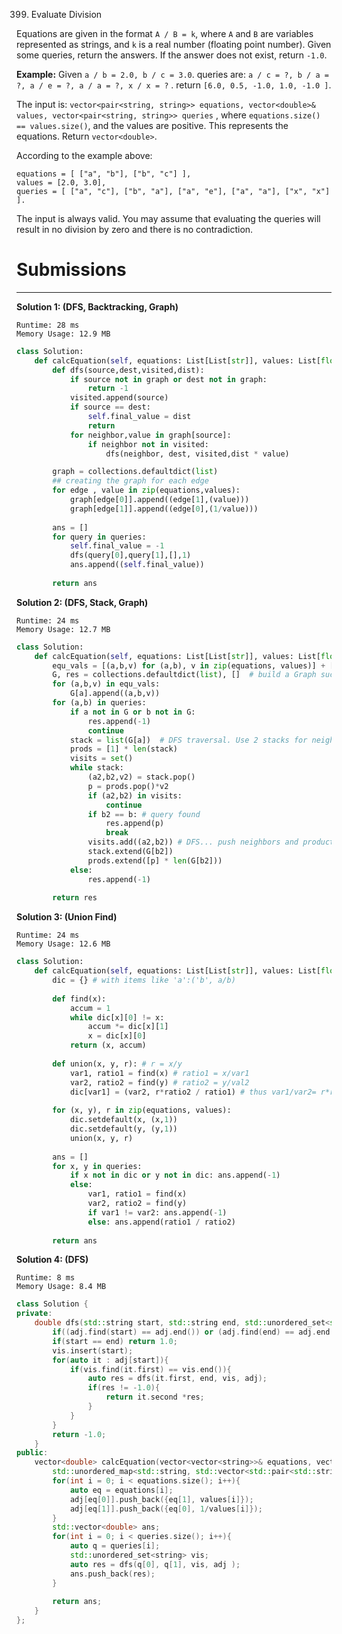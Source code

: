 399. Evaluate Division

Equations are given in the format `A / B = k`, where `A` and `B` are variables represented as strings, and `k` is a real number (floating point number). Given some queries, return the answers. If the answer does not exist, return `-1.0`.

**Example:**
Given `a / b = 2.0, b / c = 3.0`.
queries are: `a / c = ?, b / a = ?, a / e = ?, a / a = ?, x / x = ?` .
return `[6.0, 0.5, -1.0, 1.0, -1.0 ]`.

The input is: `vector<pair<string, string>> equations, vector<double>& values, vector<pair<string, string>> queries` , where `equations.size() == values.size()`, and the values are positive. This represents the equations. Return `vector<double>`.

According to the example above:
```
equations = [ ["a", "b"], ["b", "c"] ],
values = [2.0, 3.0],
queries = [ ["a", "c"], ["b", "a"], ["a", "e"], ["a", "a"], ["x", "x"] ]. 
``` 

The input is always valid. You may assume that evaluating the queries will result in no division by zero and there is no contradiction.
    
# Submissions
---
**Solution 1: (DFS, Backtracking, Graph)**
```
Runtime: 28 ms
Memory Usage: 12.9 MB
```
```python
class Solution:
    def calcEquation(self, equations: List[List[str]], values: List[float], queries: List[List[str]]) -> List[float]:
        def dfs(source,dest,visited,dist):
            if source not in graph or dest not in graph:
                return -1
            visited.append(source)
            if source == dest:
                self.final_value = dist
                return  
            for neighbor,value in graph[source]:
                if neighbor not in visited:
                    dfs(neighbor, dest, visited,dist * value)

        graph = collections.defaultdict(list)
        ## creating the graph for each edge
        for edge , value in zip(equations,values):
            graph[edge[0]].append((edge[1],(value)))
            graph[edge[1]].append((edge[0],(1/value)))
        
        ans = []
        for query in queries:
            self.final_value = -1
            dfs(query[0],query[1],[],1)
            ans.append((self.final_value))
        
        return ans
```

**Solution 2: (DFS, Stack, Graph)**
```
Runtime: 24 ms
Memory Usage: 12.7 MB
```
```python
class Solution:
    def calcEquation(self, equations: List[List[str]], values: List[float], queries: List[List[str]]) -> List[float]:
        equ_vals = [(a,b,v) for (a,b), v in zip(equations, values)] + [(b,a,1/v) for (a,b), v in zip(equations, values)]      
        G, res = collections.defaultdict(list), []  # build a Graph such that a ->  a / ...
        for (a,b,v) in equ_vals: 
            G[a].append((a,b,v))
        for (a,b) in queries:
            if a not in G or b not in G:
                res.append(-1)
                continue            
            stack = list(G[a])  # DFS traversal. Use 2 stacks for neighbors and product 
            prods = [1] * len(stack) 
            visits = set()
            while stack:
                (a2,b2,v2) = stack.pop()    
                p = prods.pop()*v2 
                if (a2,b2) in visits:
                    continue   
                if b2 == b: # query found
                    res.append(p)
                    break    
                visits.add((a2,b2)) # DFS... push neighbors and product                               
                stack.extend(G[b2])
                prods.extend([p] * len(G[b2]))            
            else:
                res.append(-1)
        
        return res
```

**Solution 3: (Union Find)**
```
Runtime: 24 ms
Memory Usage: 12.6 MB
```
```python
class Solution:
    def calcEquation(self, equations: List[List[str]], values: List[float], queries: List[List[str]]) -> List[float]:
        dic = {} # with items like 'a':('b', a/b)
        
        def find(x):
            accum = 1
            while dic[x][0] != x:
                accum *= dic[x][1]
                x = dic[x][0]
            return (x, accum)
        
        def union(x, y, r): # r = x/y
            var1, ratio1 = find(x) # ratio1 = x/var1
            var2, ratio2 = find(y) # ratio2 = y/val2
            dic[var1] = (var2, r*ratio2 / ratio1) # thus var1/var2= r*ratio2/ratio1
            
        for (x, y), r in zip(equations, values):
            dic.setdefault(x, (x,1))
            dic.setdefault(y, (y,1))
            union(x, y, r)
            
        ans = []    
        for x, y in queries:
            if x not in dic or y not in dic: ans.append(-1)
            else:
                var1, ratio1 = find(x)
                var2, ratio2 = find(y)
                if var1 != var2: ans.append(-1)
                else: ans.append(ratio1 / ratio2)
                    
        return ans
```

**Solution 4: (DFS)**
```
Runtime: 8 ms
Memory Usage: 8.4 MB
```
```c++
class Solution {
private:
    double dfs(std::string start, std::string end, std::unordered_set<std::string> &vis, std::unordered_map<std::string, std::vector<std::pair<std::string, double>>>& adj){
        if((adj.find(start) == adj.end()) or (adj.find(end) == adj.end())) return -1.0;
        if(start == end) return 1.0;
        vis.insert(start);
        for(auto it : adj[start]){
            if(vis.find(it.first) == vis.end()){
                auto res = dfs(it.first, end, vis, adj);
                if(res != -1.0){
                    return it.second *res;
                }
            }
        }
        return -1.0;
    }
public:
    vector<double> calcEquation(vector<vector<string>>& equations, vector<double>& values, vector<vector<string>>& queries) {
        std::unordered_map<std::string, std::vector<std::pair<std::string, double>>> adj;
        for(int i = 0; i < equations.size(); i++){
            auto eq = equations[i];
            adj[eq[0]].push_back({eq[1], values[i]});
            adj[eq[1]].push_back({eq[0], 1/values[i]});
        }
        std::vector<double> ans;
        for(int i = 0; i < queries.size(); i++){
            auto q = queries[i];
            std::unordered_set<string> vis;
            auto res = dfs(q[0], q[1], vis, adj );
            ans.push_back(res);
        }
        
        return ans;
    }
};
```
